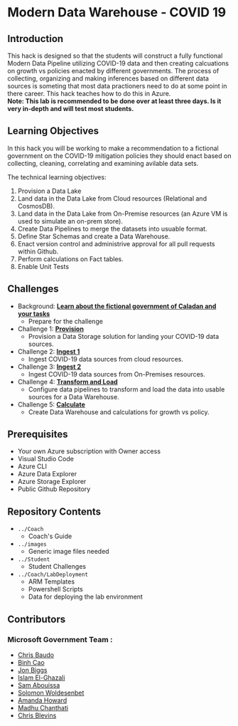 
# Modern Data Warehouse - COVID 19
## Introduction
This hack is designed so that the students will construct a fully functional Modern Data Pipeline utilizing COVID-19 data and then creating calcuations on growth vs policies enacted by different governments.  The process of collecting, organizing and making inferences based on different data sources is someting that most data practioners need to do at some point in there career.  This hack teaches how to do this in Azure.  
**Note:  This lab is recommended to be done over at least three days.  Is it very in-depth and will test most students.**

## Learning Objectives
In this hack you will be working to make a recommendation to a fictional government on the COVID-19 mitigation policies they should enact based on collecting, cleaning, correlating and examining avilable data sets. 

The technical learning objectives:

1. Provision a Data Lake
2. Land data in the Data Lake from Cloud resources (Relational and CosmosDB).
3. Land data in the Data Lake from On-Premise resources (an Azure VM is used to simulate an on-prem store).
4. Create Data Pipelines to merge the datasets into usuable format.
5. Define Star Schemas and create a Data Warehouse.
6. Enact version control and administrive approval for all pull requests within Github.
7. Perform calculations on Fact tables.
8. Enable Unit Tests

## Challenges
- Background: **[Learn about the fictional government of Caladan and your tasks](Student/01-Background.md)**
   - Prepare for the challenge
- Challenge 1: **[Provision](Student/02-Provision.md)**
   - Provision a Data Storage solution for landing your COVID-19 data sources.
- Challenge 2: **[Ingest 1](Student/03-CloudIngest.md)**
   - Ingest COVID-19 data sources from cloud resources.
- Challenge 3: **[Ingest 2](Student/04-OnPremIngest.md)**
   - Ingest COVID-19 data sources from On-Premises resources.
- Challenge 4: **[Transform and Load](Student/05-TransformLoad.md)**
   - Configure data pipelines to transform and load the data into usable sources for a Data Warehouse.
- Challenge 5: **[Calculate](Student/06-Calculate.md)**
   - Create Data Warehouse and calculations for growth vs policy. 

## Prerequisites
- Your own Azure subscription with Owner access
- Visual Studio Code
- Azure CLI
- Azure Data Explorer
- Azure Storage Explorer
- Public Github Repository

## Repository Contents
- `../Coach`
    - Coach's Guide
- `../images`
    - Generic image files needed
- `../Student`  
    - Student Challenges
- `../Coach/LabDeployment`
    - ARM Templates 
    - Powershell Scripts 
    - Data for deploying the lab environment

## Contributors
### Microsoft Government Team :
- [Chris Baudo](https://github.com/chrisbaudo) 
- [Binh Cao](https://github.com/binhcaomsft) 
- [Jon Biggs](https://github.com/jobiggs) 
- [Islam El-Ghazali ](https://github.com/islamtg)
- [Sam Abouissa](https://github.com/samy5317)
- [Solomon Woldesenbet](https://github.com/solomonwSLG)
- [Amanda Howard](https://github.com/amandajeanhoward11)
- [Madhu Chanthati](https://github.com/machanth)
- [Chris Blevins](https://github.com/blevinscm)